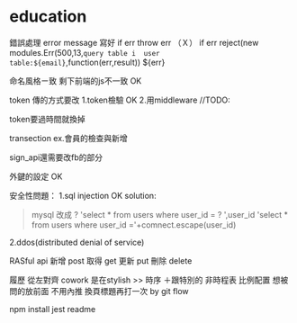 # education
錯誤處理 error message 寫好
if err throw err （Ｘ）
if err reject(new modules.Err(500,13,`query table i  user table:${email}`,function(err,result))
                                                                ${err}

                                                                
命名風格ㄧ致 剩下前端的js不一致 OK

token 傳的方式要改 
1.token檢驗  OK
2.用middleware  //TODO:


token要過時間就換掉



transection
ex.會員的檢查與新增

sign_api還需要改fb的部分

外鍵的設定 OK



安全性問題：
1.sql injection    OK
solution:
>mysql 改成 ?
'select * from users where user_id = ? ',user_id
'select * from users where user_id ='+comnect.escape(user_id)

2.ddos(distributed denial of service)


RASful api
新增 post
取得 get
更新 put 
刪除 delete



履歷 
從左對齊
cowork 是在stylish >> 時序 ＋跟特別的 非時程表
比例配置
想被問的放前面
不用內推
換頁標題再打一次
by git flow

npm install jest
readme